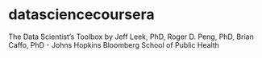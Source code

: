datasciencecoursera
===================

The Data Scientist’s Toolbox by Jeff Leek, PhD, Roger D. Peng, PhD, Brian Caffo, PhD - Johns Hopkins Bloomberg School of Public Health
